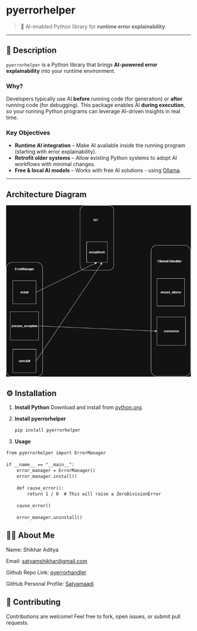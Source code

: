 # pyerrorhelper

> 🧠 AI-enabled Python library for **runtime error explainability**.

---

## 📖 Description

`pyerrorhelper` is a Python library that brings **AI-powered error explainability** into your runtime environment.

### Why?
Developers typically use AI **before** running code (for generation) or **after** running code (for debugging).
This package enables AI **during execution**, so your running Python programs can leverage AI-driven insights in real time.

### Key Objectives
- **Runtime AI integration** – Make AI available inside the running program (starting with error explainability).
- **Retrofit older systems** – Allow existing Python systems to adopt AI workflows with minimal changes.
- **Free & local AI models** – Works with free AI solutions - using [Ollama](https://www.ollama.com).

---

## Architecture Diagram

![Architecture Digram](pyerrorhelper.jpg)

## ⚙️ Installation

1. **Install Python**
   Download and install from [python.org](https://www.python.org/downloads/).

2. **Install pyerrorhelper**
   ```bash
   pip install pyerrorhelper
   ```

3. **Usage**
```
from pyerrorhelper import ErrorManager

if __name__ == "__main__":
    error_manager = ErrorManager()
    error_manager.install()

    def cause_error():
        return 1 / 0  # This will raise a ZeroDivisionError

    cause_error()

    error_manager.uninstall()
```
## 👨‍💻 About Me

Name: Shikhar Aditya

Email: satyamshikhar@gmail.com

Github Repo Link: [pyerrorhandler](https://github.com/Satyamaadi/pyerrorhelper)

GitHub Personal Profile: [Satyamaadi](https://github.com/Satyamaadi)

## 🤝 Contributing

Contributions are welcome! Feel free to fork, open issues, or submit pull requests.
